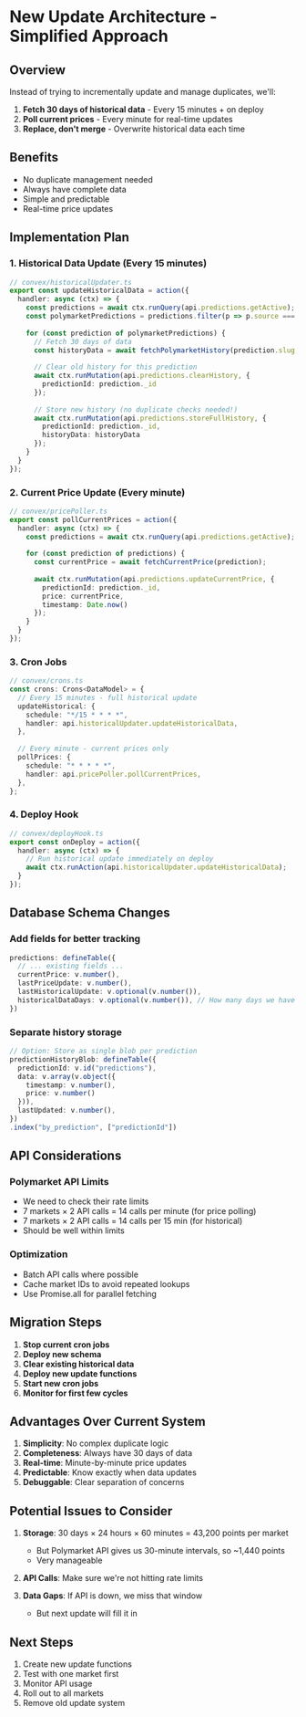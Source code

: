 # New Update Architecture - Simplified Approach

## Overview
Instead of trying to incrementally update and manage duplicates, we'll:
1. **Fetch 30 days of historical data** - Every 15 minutes + on deploy
2. **Poll current prices** - Every minute for real-time updates
3. **Replace, don't merge** - Overwrite historical data each time

## Benefits
- No duplicate management needed
- Always have complete data
- Simple and predictable
- Real-time price updates

## Implementation Plan

### 1. Historical Data Update (Every 15 minutes)
```typescript
// convex/historicalUpdater.ts
export const updateHistoricalData = action({
  handler: async (ctx) => {
    const predictions = await ctx.runQuery(api.predictions.getActive);
    const polymarketPredictions = predictions.filter(p => p.source === "polymarket");
    
    for (const prediction of polymarketPredictions) {
      // Fetch 30 days of data
      const historyData = await fetchPolymarketHistory(prediction.slug, 30);
      
      // Clear old history for this prediction
      await ctx.runMutation(api.predictions.clearHistory, {
        predictionId: prediction._id
      });
      
      // Store new history (no duplicate checks needed!)
      await ctx.runMutation(api.predictions.storeFullHistory, {
        predictionId: prediction._id,
        historyData: historyData
      });
    }
  }
});
```

### 2. Current Price Update (Every minute)
```typescript
// convex/pricePoller.ts
export const pollCurrentPrices = action({
  handler: async (ctx) => {
    const predictions = await ctx.runQuery(api.predictions.getActive);
    
    for (const prediction of predictions) {
      const currentPrice = await fetchCurrentPrice(prediction);
      
      await ctx.runMutation(api.predictions.updateCurrentPrice, {
        predictionId: prediction._id,
        price: currentPrice,
        timestamp: Date.now()
      });
    }
  }
});
```

### 3. Cron Jobs
```typescript
// convex/crons.ts
const crons: Crons<DataModel> = {
  // Every 15 minutes - full historical update
  updateHistorical: {
    schedule: "*/15 * * * *",
    handler: api.historicalUpdater.updateHistoricalData,
  },
  
  // Every minute - current prices only
  pollPrices: {
    schedule: "* * * * *",
    handler: api.pricePoller.pollCurrentPrices,
  },
};
```

### 4. Deploy Hook
```typescript
// convex/deployHook.ts
export const onDeploy = action({
  handler: async (ctx) => {
    // Run historical update immediately on deploy
    await ctx.runAction(api.historicalUpdater.updateHistoricalData);
  }
});
```

## Database Schema Changes

### Add fields for better tracking
```typescript
predictions: defineTable({
  // ... existing fields ...
  currentPrice: v.number(),
  lastPriceUpdate: v.number(),
  lastHistoricalUpdate: v.optional(v.number()),
  historicalDataDays: v.optional(v.number()), // How many days we have
})
```

### Separate history storage
```typescript
// Option: Store as single blob per prediction
predictionHistoryBlob: defineTable({
  predictionId: v.id("predictions"),
  data: v.array(v.object({
    timestamp: v.number(),
    price: v.number()
  })),
  lastUpdated: v.number(),
})
.index("by_prediction", ["predictionId"])
```

## API Considerations

### Polymarket API Limits
- We need to check their rate limits
- 7 markets × 2 API calls = 14 calls per minute (for price polling)
- 7 markets × 2 API calls = 14 calls per 15 min (for historical)
- Should be well within limits

### Optimization
- Batch API calls where possible
- Cache market IDs to avoid repeated lookups
- Use Promise.all for parallel fetching

## Migration Steps

1. **Stop current cron jobs**
2. **Deploy new schema**
3. **Clear existing historical data**
4. **Deploy new update functions**
5. **Start new cron jobs**
6. **Monitor for first few cycles**

## Advantages Over Current System

1. **Simplicity**: No complex duplicate logic
2. **Completeness**: Always have 30 days of data
3. **Real-time**: Minute-by-minute price updates
4. **Predictable**: Know exactly when data updates
5. **Debuggable**: Clear separation of concerns

## Potential Issues to Consider

1. **Storage**: 30 days × 24 hours × 60 minutes = 43,200 points per market
   - But Polymarket API gives us 30-minute intervals, so ~1,440 points
   - Very manageable

2. **API Calls**: Make sure we're not hitting rate limits

3. **Data Gaps**: If API is down, we miss that window
   - But next update will fill it in

## Next Steps

1. Create new update functions
2. Test with one market first
3. Monitor API usage
4. Roll out to all markets
5. Remove old update system